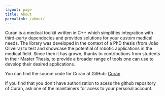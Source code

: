 ```yaml
---
layout: page
title: About
permalink: /about/
---
```


Curan is a medical toolkit written in C++ which simplifies integration with third-party dependecies and provides solutions for your custom medical needs. The library was developed in the context of a PhD thesis (from João Oliveira) to test and showcase the potential of robotic applications in the medical field. Since then it has grown, thanks to contributions from students in their Master Thesis, to provide a broader range of tools one can use to develop their desired applications. 

You can find the source code for Curan at GitHub:
[Curan](https://github.com/Human-Robotics-Lab/Curan/tree/main)

If you find that you don't have authorization to acess the github repository of Curan, ask one of the maintainers for acess to your personal account.